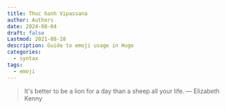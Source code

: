 ```yaml
---
title: Thuc hanh Vipassana
author: Authors
date: 2024-08-04
draft: false
Lastmod: 2021-08-18
description: Guide to emoji usage in Hugo
categories:
  - syntax
tags:
  - emoji
---
```


> It's better to be a lion for a day than a sheep all your life.
> — Elizabeth Kenny